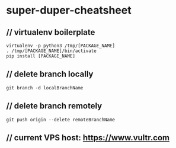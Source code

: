 # super-duper-cheatsheet

## // virtualenv boilerplate
```
virtualenv -p python3 /tmp/[PACKAGE_NAME]
. /tmp/[PACKAGE_NAME]/bin/activate
pip install [PACKAGE_NAME]
```

## // delete branch locally
```git branch -d localBranchName```

## // delete branch remotely
```git push origin --delete remoteBranchName```

## // current VPS host: https://www.vultr.com
